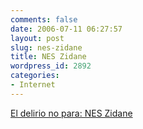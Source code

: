 ```yaml
---
comments: false
date: 2006-07-11 06:27:57
layout: post
slug: nes-zidane
title: NES Zidane
wordpress_id: 2892
categories:
- Internet
---
```


[El delirio no para: NES Zidane](http://neszidane.ytmnd.com/)
